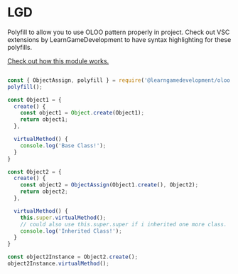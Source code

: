 # LGD
Polyfill to allow you to use OLOO pattern properly in project. Check out VSC extensions by LearnGameDevelopment to have syntax highlighting for these polyfills.

[Check out how this module works.](https://www.learngamedevelopment.net/blog/oloo(objectslinkingtootherobjects))

``` js

const { ObjectAssign, polyfill } = require('@learngamedevelopment/oloo');
polyfill();

const Object1 = {
  create() {
    const object1 = Object.create(Object1);
    return object1;
  },

  virtualMethod() {
    console.log('Base Class!');
  }
}

const Object2 = {
  create() {
    const object2 = ObjectAssign(Object1.create(), Object2);
    return object2;
  },

  virtualMethod() {
    this.super.virtualMethod();
    // could also use this.super.super if i inherited one more class.
    console.log('Inherited Class!');
  }
}

const object2Instance = Object2.create();
object2Instance.virtualMethod();


```